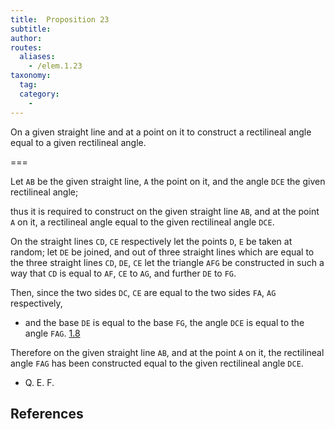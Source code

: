 ```yaml
---
title:  Proposition 23
subtitle: 
author:
routes:
  aliases:
    - /elem.1.23
taxonomy:
  tag:
  category:
    - 
---
```


On a given straight line and at a point on it to construct a rectilineal angle equal to a given rectilineal angle.

===

Let `AB` be the given straight line, `A` the point on it, and the angle `DCE` the given rectilineal angle;

thus it is required to construct on the given straight line `AB`, and at the point `A` on it, a rectilineal angle equal to the given rectilineal angle `DCE`. 

On the straight lines `CD`, `CE` respectively let the points `D`, `E` be taken at random; let `DE` be joined, and out of three straight lines which are equal to the three <pb n="295"/>straight lines `CD`, `DE`, `CE` let the triangle `AFG` be constructed in such a way that `CD` is equal to `AF`, `CE` to `AG`, and further `DE` to `FG`.

Then, since the two sides `DC`, `CE` are equal to the two sides `FA`, `AG` respectively, 

- and the base `DE` is equal to the base `FG`, the angle `DCE` is equal to the angle `FAG`. [1.8]

Therefore on the given straight line `AB`, and at the point `A` on it, the rectilineal angle `FAG` has been constructed equal to the given rectilineal angle `DCE`.

- Q. E. F.

## References

[1.8]: /elem.1.8 "Book 1 - Proposition 8"

